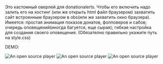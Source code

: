 Это кастомный оверлей для donationalerts.
Чтобы его включить надо залить его на хостинг (или же открыть html файл браузером) захватить сайт встроенным браузером в obs(или же захватить окно браузера).
Имеется: простая анимация показов донатов, фолловеров и сабов; очередь оповещений(иногда багуется, еще сырая); гибкая настройка для создания своего оповещения.
(Обязателно правильно укажите путь на style.css)

DEMO:

![An open source player](https://i.imgur.com/xyZ0ji4.gif)
![An open source player](https://i.imgur.com/X7pNUz0.gif)
![An open source player](https://i.imgur.com/XO8wUKP.gif)
